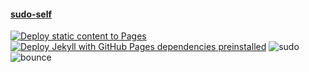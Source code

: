 #### <a href="https://sudo-self.com">sudo-self</a><br>
[![Deploy static content to Pages](https://github.com/sudo-self/sudo-self/actions/workflows/static.yml/badge.svg)](https://github.com/sudo-self/sudo-self/actions/workflows/static.yml)[![Deploy Jekyll with GitHub Pages dependencies preinstalled](https://github.com/sudo-self/sudo-self.github.io/actions/workflows/jekyll-gh-pages.yml/badge.svg)](https://github.com/sudo-self/sudo-self.github.io/actions/workflows/jekyll-gh-pages.yml)
![sudo](https://github.com/sudo-self/sudo-self/assets/119916323/fdd243e2-39b4-480c-bd23-1e51354b0e68)![bounce](https://github.com/sudo-self/sudo-self/assets/119916323/84abe25f-5440-4aa6-8235-7286eec2c2d4)

